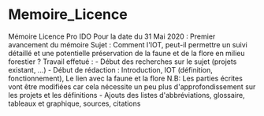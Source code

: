 # Memoire_Licence
Mémoire Licence Pro IDO
Pour la date du 31 Mai 2020 :
  Premier avancement du mémoire
  Sujet : Comment l'IOT, peut-il permettre un suivi détaillé et une potentielle préservation de la faune et de la flore en milieu forestier ?
  Travail effetué : 
    - Début des recherches sur le sujet (projets existant, ...)
    - Début de rédaction : Introduction, IOT (définition, fonctionnement), Le lien avec la faune et la flore 
    N.B: Les parties écrites vont être modifiées car cela nécessite un peu plus d'approfondissement sur les projets et les définitions
    - Ajouts des listes d'abbréviations, glossaire, tableaux et graphique, sources, citations
